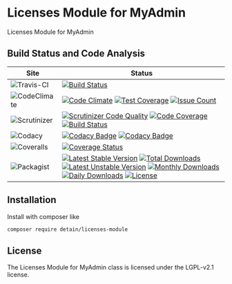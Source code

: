 # Licenses Module for MyAdmin

Licenses Module for MyAdmin

## Build Status and Code Analysis

Site          | Status
--------------|---------------------------
![Travis-CI](http://i.is.cc/storage/GYd75qN.png "Travis-CI")     | [![Build Status](https://travis-ci.org/detain/licenses-module.svg?branch=master)](https://travis-ci.org/detain/licenses-module)
![CodeClimate](http://i.is.cc/storage/GYlageh.png "CodeClimate")  | [![Code Climate](https://codeclimate.com/github/detain/licenses-module/badges/gpa.svg)](https://codeclimate.com/github/detain/licenses-module) [![Test Coverage](https://codeclimate.com/github/detain/licenses-module/badges/coverage.svg)](https://codeclimate.com/github/detain/licenses-module/coverage) [![Issue Count](https://codeclimate.com/github/detain/licenses-module/badges/issue_count.svg)](https://codeclimate.com/github/detain/licenses-module)
![Scrutinizer](http://i.is.cc/storage/GYeUnux.png "Scrutinizer")   | [![Scrutinizer Code Quality](https://scrutinizer-ci.com/g/myadmin-plugins/licenses-module/badges/quality-score.png?b=master)](https://scrutinizer-ci.com/g/myadmin-plugins/licenses-module/?branch=master) [![Code Coverage](https://scrutinizer-ci.com/g/myadmin-plugins/licenses-module/badges/coverage.png?b=master)](https://scrutinizer-ci.com/g/myadmin-plugins/licenses-module/?branch=master) [![Build Status](https://scrutinizer-ci.com/g/myadmin-plugins/licenses-module/badges/build.png?b=master)](https://scrutinizer-ci.com/g/myadmin-plugins/licenses-module/build-status/master)
![Codacy](http://i.is.cc/storage/GYi66Cx.png "Codacy")        | [![Codacy Badge](https://api.codacy.com/project/badge/Grade/226251fc068f4fd5b4b4ef9a40011d06)](https://www.codacy.com/app/detain/licenses-module) [![Codacy Badge](https://api.codacy.com/project/badge/Coverage/25fa74eb74c947bf969602fcfe87e349)](https://www.codacy.com/app/detain/licenses-module?utm_source=github.com&utm_medium=referral&utm_content=detain/licenses-module&utm_campaign=Badge_Coverage)
![Coveralls](http://i.is.cc/storage/GYjNSim.png "Coveralls")    | [![Coverage Status](https://coveralls.io/repos/github/detain/db_abstraction/badge.svg?branch=master)](https://coveralls.io/github/detain/licenses-module?branch=master)
![Packagist](http://i.is.cc/storage/GYacBEX.png "Packagist")     | [![Latest Stable Version](https://poser.pugx.org/detain/licenses-module/version)](https://packagist.org/packages/detain/licenses-module) [![Total Downloads](https://poser.pugx.org/detain/licenses-module/downloads)](https://packagist.org/packages/detain/licenses-module) [![Latest Unstable Version](https://poser.pugx.org/detain/licenses-module/v/unstable)](//packagist.org/packages/detain/licenses-module) [![Monthly Downloads](https://poser.pugx.org/detain/licenses-module/d/monthly)](https://packagist.org/packages/detain/licenses-module) [![Daily Downloads](https://poser.pugx.org/detain/licenses-module/d/daily)](https://packagist.org/packages/detain/licenses-module) [![License](https://poser.pugx.org/detain/licenses-module/license)](https://packagist.org/packages/detain/licenses-module)


## Installation

Install with composer like

```sh
composer require detain/licenses-module
```

## License

The Licenses Module for MyAdmin class is licensed under the LGPL-v2.1 license.

